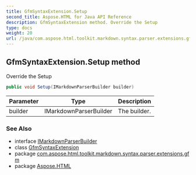 ```yaml
---
title: GfmSyntaxExtension.Setup
second_title: Aspose.HTML for Java API Reference
description: GfmSyntaxExtension method. Override the Setup
type: docs
weight: 20
url: /java/com.aspose.html.toolkit.markdown.syntax.parser.extensions.gfm/gfmsyntaxextension/setup/
---
```

## GfmSyntaxExtension.Setup method

Override the Setup

```java
public void Setup(IMarkdownParserBuilder builder)
```

| Parameter | Type | Description |
| --- | --- | --- |
| builder | IMarkdownParserBuilder | The builder. |

### See Also

* interface [IMarkdownParserBuilder](../../../com.aspose.html.toolkit.markdown.syntax.parser/imarkdownparserbuilder/)
* class [GfmSyntaxExtension](../)
* package [com.aspose.html.toolkit.markdown.syntax.parser.extensions.gfm](../../gfmsyntaxextension/)
* package [Aspose.HTML](../../../)
